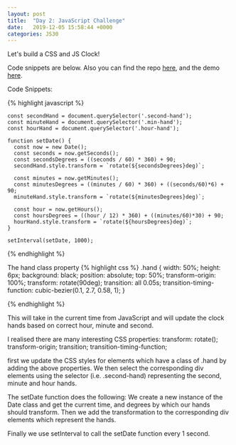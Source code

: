 ```yaml
---
layout: post
title:  "Day 2: JavaScript Challenge"
date:   2019-12-05 15:58:44 +0000
categories: JS30
---
```


Let's build a CSS and JS Clock!

Code snippets are below. Also you can find the repo [here](https://github.com/mlatif01/js30/tree/master/02%20-%20CSS%20%2B%20JS%20Clock), 
and the demo [here](http://ml-js30.epizy.com/day02.html).

Code Snippets:

{% highlight javascript %}

    const secondHand = document.querySelector('.second-hand');
    const minuteHand = document.querySelector('.min-hand');
    const hourHand = document.querySelector('.hour-hand');

    function setDate() {
      const now = new Date();
      const seconds = now.getSeconds();
      const secondsDegrees = ((seconds / 60) * 360) + 90;
      secondHand.style.transform = `rotate(${secondsDegrees}deg)`;

      const minutes = now.getMinutes();
      const minutesDegrees = ((minutes / 60) * 360) + ((seconds/60)*6) + 90;
      minuteHand.style.transform = `rotate(${minutesDegrees}deg)`;

      const hour = now.getHours();
      const hoursDegrees = ((hour / 12) * 360) + ((minutes/60)*30) + 90;
      hourHand.style.transform = `rotate(${hoursDegrees}deg)`;
    }

    setInterval(setDate, 1000);

{% endhighlight %}

The hand class property
{% highlight css %}
    .hand {
      width: 50%;
      height: 6px;
      background: black;
      position: absolute;
      top: 50%;
      transform-origin: 100%;
      transform: rotate(90deg);
      transition: all 0.05s;
      transition-timing-function: cubic-bezier(0.1, 2.7, 0.58, 1);
    }

{% endhighlight %}

This will take in the current time from JavaScript and will update the clock hands based on correct
hour, minute and second.

I realised there are many interesting CSS properties:
transform: rotate();
transform-origin;
transition;
transition-timing-function;

first we update the CSS styles for elements which have a class of .hand by adding the above properties. We then select the corresponding
div elements using the selector (i.e. .second-hand) representing the second, minute and hour hands.

The setDate function does the following:
We create a new instance of the Date class and get the current time, and degrees by which our hands should transform.
Then we add the transformation to the corresponding div elements which represent the hands.

Finally we use setInterval to call the setDate function every 1 second.

